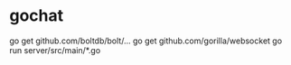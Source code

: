 # gochat

go get github.com/boltdb/bolt/...
go get github.com/gorilla/websocket
go run server/src/main/*.go
